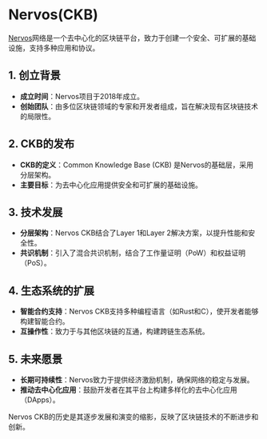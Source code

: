 # Nervos(CKB)

[Nervos](https://www.nervos.org/)网络是一个去中心化的区块链平台，致力于创建一个安全、可扩展的基础设施，支持多种应用和协议。

<DocsAD/>

## 1. 创立背景
- **成立时间**：Nervos项目于2018年成立。
- **创始团队**：由多位区块链领域的专家和开发者组成，旨在解决现有区块链技术的局限性。

## 2. CKB的发布
- **CKB的定义**：Common Knowledge Base (CKB) 是Nervos的基础层，采用分层架构。
- **主要目标**：为去中心化应用提供安全和可扩展的基础设施。

## 3. 技术发展
- **分层架构**：Nervos CKB结合了Layer 1和Layer 2解决方案，以提升性能和安全性。
- **共识机制**：引入了混合共识机制，结合了工作量证明（PoW）和权益证明（PoS）。

## 4. 生态系统的扩展
- **智能合约支持**：Nervos CKB支持多种编程语言（如Rust和C），使开发者能够构建智能合约。
- **互操作性**：致力于与其他区块链的互通，构建跨链生态系统。

## 5. 未来愿景
- **长期可持续性**：Nervos致力于提供经济激励机制，确保网络的稳定与发展。
- **推动去中心化应用**：鼓励开发者在其平台上构建多样化的去中心化应用（DApps）。

Nervos CKB的历史是其逐步发展和演变的缩影，反映了区块链技术的不断进步和创新。